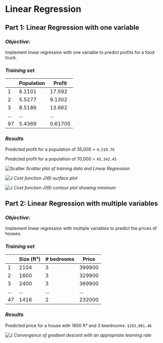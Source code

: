 # Linear Regression
## Part 1: Linear Regression with one variable
### _Objective:_
Implement linear regression with one variable to predict profits for a food truck.

### _Training set_

|     | Population | Profit  |
|-----|------------|---------|
| 1   | 6.1101     | 17.592  |
| 2   | 5.5277     | 9.1302  |
| 3   | 8.5186     | 13.662  |
| ... | ...        | ...     |
| 97  | 5.4369     | 0.61705 |

### _Results_

Predicted profit for a population of 35,000 = `4,519.76`

Predicted profit for a population of 70,000 = `45,342.45`


![Scatter ](https://i.imgur.com/sumKn7j.png)
_Scatter plot of training data and Linear Regression_


![J](https://i.imgur.com/cTTNYD6.png)
_Cost function J(ϴ) surface plot_

![J](https://i.imgur.com/9TlujIE.gif)
_Cost function J(ϴ) contour plot showing minimum_


## Part 2: Linear Regression with multiple variables
### _Objective:_
Implement linear regression with multiple variables to
predict the prices of houses.

### _Training set_
|     | Size (ft²) | # bedrooms | Price  |
|-----|------------|------------|--------|
| 1   | 2104       | 3          | 399900 |
| 2   | 1600       | 3          | 329900 |
| 3   | 2400       | 3          | 369900 |
| ... | ...        | ...        | ...    |
| 47  | 1416       | 2          | 232000 |

### _Results_
Predicted price for a house with 1650 ft² and 3 beedrooms: `$293,081.46`

![J](https://i.imgur.com/bmjGvbL.png)
_Convergence of gradient descent with an appropriate learning rate_